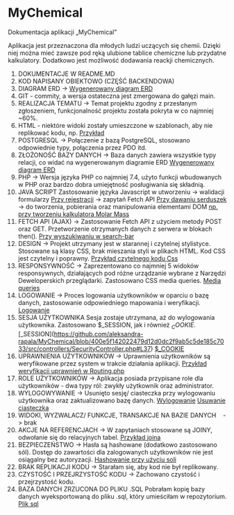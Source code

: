 # MyChemical

Dokumentacja aplikacji „MyChemical”

Aplikacja jest przeznaczona dla młodych ludzi uczących się chemii.
Dzięki niej można mieć zawsze pod ręką ulubione tablice chemiczne lub przydatne kalkulatory.
Dodatkowo jest możliwość dodawania reackji chemicznych.

1. DOKUMENTACJE W README.MD
2. KOD NAPISANY OBIEKTOWO (CZĘŚĆ BACKENDOWA)
3. DIAGRAM ERD -> [Wygenerowany diagram ERD](https://github.com/aleksandra-rapala/MyChemical/blob/55f3425225ba1b85443da9280fc46082e38a4173/diagram_bazy_danych_navicat.pdf)
7. GIT - commity, a wersja ostateczna jest zmergowana do gałęzi main.
8. REALIZACJA TEMATU -> Temat projektu zgodny z przesłanym zgłoszeniem, funkcjonalność projektu została pokryta w co najmniej ~60%.
9. HTML - niektóre widoki zostały umieszczone w szablonach, aby nie replikować kodu, np. <?php include('footer.php') ?> 
[Przykład](https://github.com/aleksandra-rapala/MyChemical/blob/400e5f142022479d12d0dc2f9ab5c5de185c7033/public/views/home.php#L12)
10. POSTGRESQL -> Połączenie z bazą PostgreSQL, stosowano odpowiednie typy, połączenia przez PDO itd.
11. ZŁOŻONOŚĆ BAZY DANYCH -> Baza danych zawiera wszystkie typy relacji, co widać na wygenerowanym diagramie ERD
[Wygenerowany diagram ERD](https://github.com/aleksandra-rapala/MyChemical/blob/55f3425225ba1b85443da9280fc46082e38a4173/diagram_bazy_danych_navicat.pdf)
12. PHP -> Wersja języka PHP co najmniej 7.4, użyto funkcji wbudowanych w PHP oraz bardzo dobra umiejętność posługiwania się składnią.
13. JAVA SCRIPT
    Zastosowanie języka Javascript w utworzeniu
    → walidacji formularzy [Przy rejestracji](https://github.com/aleksandra-rapala/MyChemical/blob/400e5f142022479d12d0dc2f9ab5c5de185c7033/public/js/valid_register.js#L1)
    → zapytań Fetch API [Przy dawaniu serduszek](https://github.com/aleksandra-rapala/MyChemical/blob/400e5f142022479d12d0dc2f9ab5c5de185c7033/public/js/heart.js#L30)
    → do tworzenia, pobierania oraz manipulowania elementami DOM [np. przy tworzeniu kalkulatora Molar Mass](https://github.com/aleksandra-rapala/MyChemical/blob/400e5f142022479d12d0dc2f9ab5c5de185c7033/public/js/molar_mass.js#L2)
11. FETCH API (AJAX) -> Zastosowanie Fetch API z użyciem metody POST oraz GET. Przetworzenie otrzymanych danych z serwera w blokach then(). 
[Przy wyszukiwaniu w search-bar](https://github.com/aleksandra-rapala/MyChemical/blob/400e5f142022479d12d0dc2f9ab5c5de185c7033/public/js/search.js#L20)
12. DESIGN -> Projekt utrzymany jest w starannej i czytelnej stylistyce. Stosowane są klasy CSS, brak mieszania styli w plikach HTML. Kod CSS jest czytelny i poprawny. [Przykład czytelnego kodu Css](https://github.com/aleksandra-rapala/MyChemical/blob/400e5f142022479d12d0dc2f9ab5c5de185c7033/public/css/style.css#L1)
13. RESPONSYWNOŚĆ -> Zaprezentowano co najmniej 5 widoków responsywnych, działających pod różne urządzanie wybrane z Narzędzi Deweloperskich przeglądarki. Zastosowano CSS media queries. 
[Media queries](https://github.com/aleksandra-rapala/MyChemical/blob/400e5f142022479d12d0dc2f9ab5c5de185c7033/public/css/style.css#L167)
14. LOGOWANIE -> Proces logowania użytkowników w oparciu o bazę danych, zastosowanie odpowiedniego mapowania i weryfikacji. 
[Logowanie](https://github.com/aleksandra-rapala/MyChemical/blob/400e5f142022479d12d0dc2f9ab5c5de185c7033/src/controllers/SecurityController.php#L22)
15. SESJA UŻYTKOWNIKA
    Sesja zostaje utrzymana, aż do wylogowania użytkownika. Zastosowano $_SESSION, jak i również  $_COOKIE.
 [$_SESSION](https://github.com/aleksandra-rapala/MyChemical/blob/400e5f142022479d12d0dc2f9ab5c5de185c7033/src/controllers/SecurityController.php#L37)
[$_COOKIE](https://github.com/aleksandra-rapala/MyChemical/blob/400e5f142022479d12d0dc2f9ab5c5de185c7033/src/repository/UserRepository.php#L63)
16. UPRAWNIENIA UŻYTKOWNIKÓW -> Uprawnienia użytkowników są weryfikowane przez system w trakcie działania aplikacji. 
[Przykład weryfikacji uprawnień w Routing.php](https://github.com/aleksandra-rapala/MyChemical/blob/400e5f142022479d12d0dc2f9ab5c5de185c7033/Routing.php#L43)
17. ROLE UŻYTKOWNIKÓW -> Aplikacja posiada przypisane role dla użytkowników - dwa typy ról: zwykły użytkownik oraz administrator.
18. WYLOGOWYWANIE -> Usunięto sesję/ ciasteczka przy wylogowaniu użytkownika oraz zaktualizowano bazę danych. 
[Wylogowanie](https://github.com/aleksandra-rapala/MyChemical/blob/400e5f142022479d12d0dc2f9ab5c5de185c7033/src/controllers/SecurityController.php#L56)
[Usuwanie ciasteczka](https://github.com/aleksandra-rapala/MyChemical/blob/400e5f142022479d12d0dc2f9ab5c5de185c7033/src/repository/UserRepository.php#L74)
19. WIDOKI, WYZWALACZ/ FUNKCJE, TRANSAKCJE NA BAZIE DANYCH    -> brak
20. AKCJE NA REFERENCJACH -> W zapytaniach stosowane są JOINY, odwołanie się do relacyjnych tabel. [Przykład joina](https://github.com/aleksandra-rapala/MyChemical/blob/400e5f142022479d12d0dc2f9ab5c5de185c7033/src/repository/CalculatorRepository.php#L86)
21. BEZPIECZEŃSTWO -> Hasła są hashowane (dodatkowo zastosowano sól). Dostęp do zawartości dla zalogowanych użytkowników nie jest osiągalny bez autoryzacji.
[Hashowanie przy użyciu soli](https://github.com/aleksandra-rapala/MyChemical/blob/400e5f142022479d12d0dc2f9ab5c5de185c7033/src/controllers/SecurityController.php#L97)
22. BRAK REPLIKACJI KODU -> Starałam się, aby kod nie był replikowany.
23. CZYSTOŚĆ I PRZEJRZYSTOŚĆ KODU -> Zachowano czystość i przejrzystość kodu.
24. BAZA DANYCH ZRZUCONA DO PLIKU .SQL
    Pobrałam kopię bazy danych wyeksportowaną do pliku .sql, który umieściłam w repozytorium. [Plik sql](https://github.com/aleksandra-rapala/MyChemical/blob/400e5f142022479d12d0dc2f9ab5c5de185c7033/mychemical_baza_danych.sql#L1)
   

